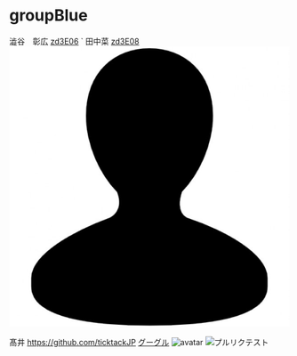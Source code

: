 # groupBlue


澁谷　彰広
[zd3E06](https://github.com/akihiro-shibuya)
`<html lang="ja">
田中菜
[zd3E08](https://github.com/zd3e08)
![avatar](images/icon_tanaka.jpg)

髙井
https://github.com/ticktackJP
[グーグル](http://google.com)
![avatar](images/icon.png)
![プルリクテスト](images/images01.png)
